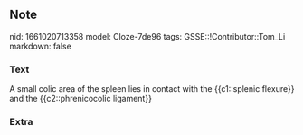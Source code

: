 ## Note
nid: 1661020713358
model: Cloze-7de96
tags: GSSE::!Contributor::Tom_Li
markdown: false

### Text
<div>
  A small colic area of the spleen lies in contact with the
  {{c1::splenic flexure}} and the {{c2::phrenicocolic ligament}}
</div>

### Extra

